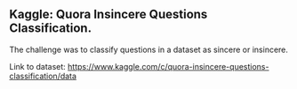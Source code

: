 ## Kaggle: Quora Insincere Questions Classification. 


The challenge was to classify questions in a dataset as sincere or insincere.

Link to dataset: https://www.kaggle.com/c/quora-insincere-questions-classification/data

